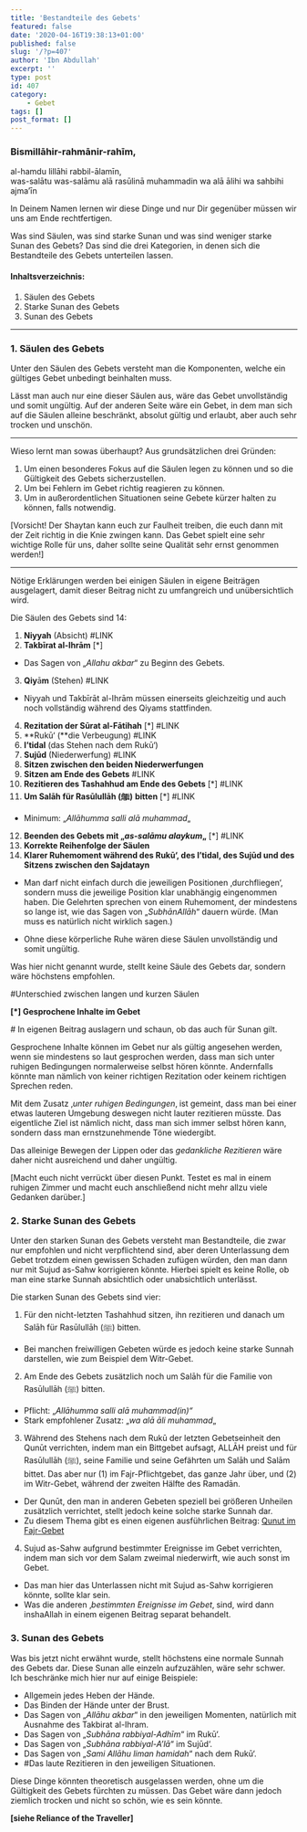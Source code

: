```yaml
---
title: 'Bestandteile des Gebets'
featured: false
date: '2020-04-16T19:38:13+01:00'
published: false
slug: '/?p=407'
author: 'Ibn Abdullah'
excerpt: ''
type: post
id: 407
category:
    - Gebet
tags: []
post_format: []
---
```

### Bismillāhir-rahmānir-rahīm,  
al-hamdu lillāhi rabbil-ālamīn,  
was-salātu was-salāmu alā rasūlinā muhammadin wa alā ālihi wa sahbihi ajma’īn

In Deinem Namen lernen wir diese Dinge und nur Dir gegenüber müssen wir uns am Ende rechtfertigen.

Was sind Säulen, was sind starke Sunan und was sind weniger starke Sunan des Gebets? Das sind die drei Kategorien, in denen sich die Bestandteile des Gebets unterteilen lassen.

#### Inhaltsverzeichnis:

1. Säulen des Gebets
2. Starke Sunan des Gebets
3. Sunan des Gebets

- - - - - -

### 1. Säulen des Gebets

Unter den Säulen des Gebets versteht man die Komponenten, welche ein gültiges Gebet unbedingt beinhalten muss.

Lässt man auch nur eine dieser Säulen aus, wäre das Gebet unvollständig und somit ungültig. Auf der anderen Seite wäre ein Gebet, in dem man sich auf die Säulen alleine beschränkt, absolut gültig und erlaubt, aber auch sehr trocken und unschön.

- - - - - -

Wieso lernt man sowas überhaupt? Aus grundsätzlichen drei Gründen:

1. Um einen besonderes Fokus auf die Säulen legen zu können und so die Gültigkeit des Gebets sicherzustellen.
2. Um bei Fehlern im Gebet richtig reagieren zu können.
3. Um in außerordentlichen Situationen seine Gebete kürzer halten zu können, falls notwendig.

\[Vorsicht! Der Shaytan kann euch zur Faulheit treiben, die euch dann mit der Zeit richtig in die Knie zwingen kann. Das Gebet spielt eine sehr wichtige Rolle für uns, daher sollte seine Qualität sehr ernst genommen werden!\]

- - - - - -

Nötige Erklärungen werden bei einigen Säulen in eigene Beiträgen ausgelagert, damit dieser Beitrag nicht zu umfangreich und unübersichtlich wird.

Die Säulen des Gebets sind 14:

1. **Niyyah** (Absicht) #LINK
2. **Takbīrat al-Ihrām** \[\*\]
  - Das Sagen von „*Allahu akbar*“ zu Beginn des Gebets.
3. **Qiy**ā**m** (Stehen) #LINK
  - Niyyah und Takbīrāt al-Ihrām müssen einerseits gleichzeitig und auch noch vollständig während des Qiyams stattfinden.
4. **Rezitation der Sūrat al-Fātihah** \[\*\] #LINK
5. **Rukū‘ (**die Verbeugung) #LINK
6. **I’tidal** (das Stehen nach dem Rukū‘)
7. **Sujūd** (Niederwerfung) #LINK
8. **Sitzen zwischen den beiden Niederwerfungen**
9. **Sitzen am Ende des Gebets** #LINK
10. **Rezitieren des Tashahhud am Ende des Gebets** \[\*\] #LINK
11. **Um Salāh für Rasūlullāh (ﷺ)** **bitten** \[\*\] #LINK
  - Minimum: „*Allāhumma salli alā muhammad*„
12. **Beenden des Gebets mit „*****as-salāmu alaykum*****„** \[\*\] #LINK
13. **Korrekte Reihenfolge der Säulen**
14. **Klarer Ruhemoment während des Rukū‘, des I’tidal, des Sujūd und des Sitzens zwischen den Sajdatayn**
  - Man darf nicht einfach durch die jeweiligen Positionen ‚durchfliegen‘, sondern muss die jeweilige Position klar unabhängig eingenommen haben. Die Gelehrten sprechen von einem Ruhemoment, der mindestens so lange ist, wie das Sagen von „*SubhānAllāh*“ dauern würde. (Man muss es natürlich nicht wirklich sagen.)
  
  
  - Ohne diese körperliche Ruhe wären diese Säulen unvollständig und somit ungültig.

Was hier nicht genannt wurde, stellt keine Säule des Gebets dar, sondern wäre höchstens empfohlen.

\#Unterschied zwischen langen und kurzen Säulen

**\[\*\] Gesprochene Inhalte im Gebet**

\# In eigenen Beitrag auslagern und schaun, ob das auch für Sunan gilt.

Gesprochene Inhalte können im Gebet nur als gültig angesehen werden, wenn sie mindestens so laut gesprochen werden, dass man sich unter ruhigen Bedingungen normalerweise selbst hören könnte. Andernfalls könnte man nämlich von keiner richtigen Rezitation oder keinem richtigen Sprechen reden.

Mit dem Zusatz ‚*unter ruhigen Bedingungen*‚ ist gemeint, dass man bei einer etwas lauteren Umgebung deswegen nicht lauter rezitieren müsste. Das eigentliche Ziel ist nämlich nicht, dass man sich immer selbst hören kann, sondern dass man ernstzunehmende Töne wiedergibt.

Das alleinige Bewegen der Lippen oder das *gedankliche Rezitieren* wäre daher nicht ausreichend und daher ungültig.

\[Macht euch nicht verrückt über diesen Punkt. Testet es mal in einem ruhigen Zimmer und macht euch anschließend nicht mehr allzu viele Gedanken darüber.\]

### 2. Starke Sunan des Gebets

Unter den starken Sunan des Gebets versteht man Bestandteile, die zwar nur empfohlen und nicht verpflichtend sind, aber deren Unterlassung dem Gebet trotzdem einen gewissen Schaden zufügen würden, den man dann nur mit Sujud as-Sahw korrigieren könnte. Hierbei spielt es keine Rolle, ob man eine starke Sunnah absichtlich oder unabsichtlich unterlässt.

Die starken Sunan des Gebets sind vier:

1. Für den nicht-letzten Tashahhud sitzen, ihn rezitieren und danach um Salāh für Rasūlullāh (ﷺ) bitten.
  - Bei manchen freiwilligen Gebeten würde es jedoch keine starke Sunnah darstellen, wie zum Beispiel dem Witr-Gebet.
2. Am Ende des Gebets zusätzlich noch um Salāh für die Familie von Rasūlullāh (ﷺ) bitten.
  - Pflicht: „*Allāhumma salli alā muhammad(in)“*
  - Stark empfohlener Zusatz: „*wa alā āli muhammad*„
3. Während des Stehens nach dem Rukū der letzten Gebetseinheit den Qunūt verrichten, indem man ein Bittgebet aufsagt, ALLĀH preist und für Rasūlullāh (ﷺ), seine Familie und seine Gefährten um Salāh und Salām bittet. Das aber nur (1) im Fajr-Pflichtgebet, das ganze Jahr über, und (2) im Witr-Gebet, während der zweiten Hälfte des Ramadān.
  - Der Qunūt, den man in anderen Gebeten speziell bei größeren Unheilen zusätzlich verrichtet, stellt jedoch keine solche starke Sunnah dar.
  - Zu diesem Thema gibt es einen eigenen ausführlichen Beitrag: [Qunut im Fajr-Gebet](https://shafii-madhhab.de/qunut-im-fajr-gebet/)
4. Sujud as-Sahw aufgrund bestimmter Ereignisse im Gebet verrichten, indem man sich vor dem Salam zweimal niederwirft, wie auch sonst im Gebet.
  - Das man hier das Unterlassen nicht mit Sujud as-Sahw korrigieren könnte, sollte klar sein.
  - Was die anderen ‚*bestimmten Ereignisse im Gebet*‚ sind, wird dann inshaAllah in einem eigenen Beitrag separat behandelt.

### 3. Sunan des Gebets

Was bis jetzt nicht erwähnt wurde, stellt höchstens eine normale Sunnah des Gebets dar. Diese Sunan alle einzeln aufzuzählen, wäre sehr schwer. Ich beschränke mich hier nur auf einige Beispiele:

- Allgemein jedes Heben der Hände.
- Das Binden der Hände unter der Brust.
- Das Sagen von „*Allāhu akbar*“ in den jeweiligen Momenten, natürlich mit Ausnahme des Takbirat al-Ihram.
- Das Sagen von „*Subhāna rabbiyal-Adhīm*“ im Rukū‘.
- Das Sagen von „*Subhāna rabbiyal-A’lā*“ im Sujūd‘.
- Das Sagen von „*Sami Allāhu liman hamidah*“ nach dem Rukū‘.
- \#Das laute Rezitieren in den jeweiligen Situationen.

Diese Dinge könnten theoretisch ausgelassen werden, ohne um die Gültigkeit des Gebets fürchten zu müssen. Das Gebet wäre dann jedoch ziemlich trocken und nicht so schön, wie es sein könnte.

**\[siehe Reliance of the Traveller\]**